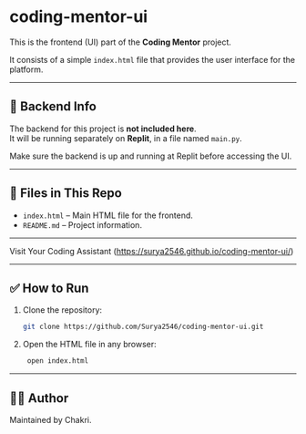 # coding-mentor-ui

This is the frontend (UI) part of the **Coding Mentor** project.

It consists of a simple `index.html` file that provides the user interface for the platform.

---

## 🔗 Backend Info

The backend for this project is **not included here**.  
It will be running separately on **Replit**, in a file named `main.py`.

Make sure the backend is up and running at Replit before accessing the UI.

---

## 📁 Files in This Repo

- `index.html` – Main HTML file for the frontend.
- `README.md` – Project information.

---
Visit Your Coding Assistant (https://surya2546.github.io/coding-mentor-ui/)

---

## ✅ How to Run

1. Clone the repository:
   ```bash
   git clone https://github.com/Surya2546/coding-mentor-ui.git
   
2. Open the HTML file in any browser:
   ```bash
    open index.html

---

## 🙋‍♂️ Author


Maintained by Chakri.
